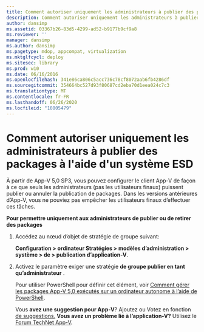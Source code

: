 ```yaml
---
title: Comment autoriser uniquement les administrateurs à publier des packages à l'aide d'un système ESD
description: Comment autoriser uniquement les administrateurs à publier des packages à l'aide d'un système ESD
author: dansimp
ms.assetid: 03367b26-83d5-4299-ad52-b9177b9cf9a8
ms.reviewer: ''
manager: dansimp
ms.author: dansimp
ms.pagetype: mdop, appcompat, virtualization
ms.mktglfcycl: deploy
ms.sitesec: library
ms.prod: w10
ms.date: 06/16/2016
ms.openlocfilehash: 341e86ca806c5acc736c78cf8072aab6fb4286df
ms.sourcegitcommit: 354664bc527d93f80687cd2eba70d1eea024c7c3
ms.translationtype: MT
ms.contentlocale: fr-FR
ms.lasthandoff: 06/26/2020
ms.locfileid: "10805479"
---
```

# Comment autoriser uniquement les administrateurs à publier des packages à l'aide d'un système ESD


À partir de App-V 5,0 SP3, vous pouvez configurer le client App-V de façon à ce que seuls les administrateurs (pas les utilisateurs finaux) puissent publier ou annuler la publication de packages. Dans les versions antérieures d’App-V, vous ne pouviez pas empêcher les utilisateurs finaux d’effectuer ces tâches.

**Pour permettre uniquement aux administrateurs de publier ou de retirer des packages**

1.  Accédez au nœud d’objet de stratégie de groupe suivant:

    **Configuration &gt; ordinateur Stratégies &gt; modèles d’administration &gt; système &gt; de &gt; publication d’application-V**.

2.  Activez le paramètre exiger une stratégie **de groupe publier en tant qu’administrateur** .

    Pour utiliser PowerShell pour définir cet élément, voir [Comment gérer les packages App-V 5,0 exécutés sur un ordinateur autonome à l’aide de PowerShell](how-to-manage-app-v-50-packages-running-on-a-stand-alone-computer-by-using-powershell.md#bkmk-admins-pub-pkgs).

    Vous **avez une suggestion pour App-V**? Ajoutez ou Votez en fonction [de suggestions.](http://appv.uservoice.com/forums/280448-microsoft-application-virtualization) **Vous avez un problème lié à l’application-V?** Utilisez le [Forum TechNet App-V](https://social.technet.microsoft.com/Forums/home?forum=mdopappv).

 

 





